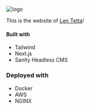 ![logo](/public/favicon.ico)

This is the website of [Len Tetta](https://lentetta.com/)!

#### Built with

- Tailwind
- Next.js
- Sanity Headless CMS

### Deployed with

- Docker
- AWS
- NGINX

